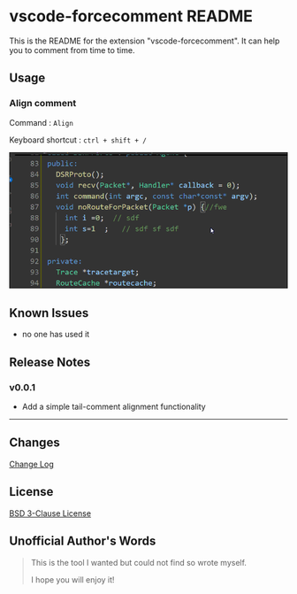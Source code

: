 # vscode-forcecomment README

This is the README for the extension "vscode-forcecomment". It can help you to comment from time to time.

## Usage

### Align comment

Command : `Align`

Keyboard shortcut : `ctrl + shift + /`

![comment alignment](images/comment.gif)


## Known Issues

- no one has used it

## Release Notes

### v0.0.1

- Add a simple tail-comment alignment functionality

***

## Changes
[Change Log](./CHANGELOG.md)

## License
[BSD 3-Clause License](./LICENSE)


## Unofficial Author's Words
> This is the tool I wanted but could not find so wrote myself.
> 
> I hope you will enjoy it!